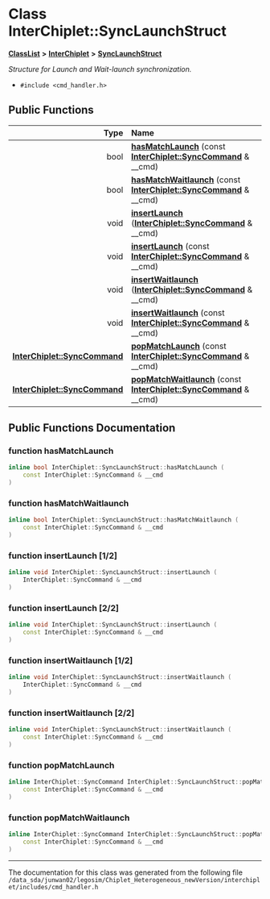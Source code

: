 
# Class InterChiplet::SyncLaunchStruct



[**ClassList**](annotated.md) **>** [**InterChiplet**](namespaceInterChiplet.md) **>** [**SyncLaunchStruct**](classInterChiplet_1_1SyncLaunchStruct.md)



_Structure for Launch and Wait-launch synchronization._ 

* `#include <cmd_handler.h>`















## Public Functions

| Type | Name |
| ---: | :--- |
|  bool | [**hasMatchLaunch**](#function-hasmatchlaunch) (const [**InterChiplet::SyncCommand**](classInterChiplet_1_1SyncCommand.md) & \_\_cmd) <br> |
|  bool | [**hasMatchWaitlaunch**](#function-hasmatchwaitlaunch) (const [**InterChiplet::SyncCommand**](classInterChiplet_1_1SyncCommand.md) & \_\_cmd) <br> |
|  void | [**insertLaunch**](#function-insertlaunch-12) ([**InterChiplet::SyncCommand**](classInterChiplet_1_1SyncCommand.md) & \_\_cmd) <br> |
|  void | [**insertLaunch**](#function-insertlaunch-22) (const [**InterChiplet::SyncCommand**](classInterChiplet_1_1SyncCommand.md) & \_\_cmd) <br> |
|  void | [**insertWaitlaunch**](#function-insertwaitlaunch-12) ([**InterChiplet::SyncCommand**](classInterChiplet_1_1SyncCommand.md) & \_\_cmd) <br> |
|  void | [**insertWaitlaunch**](#function-insertwaitlaunch-22) (const [**InterChiplet::SyncCommand**](classInterChiplet_1_1SyncCommand.md) & \_\_cmd) <br> |
|  [**InterChiplet::SyncCommand**](classInterChiplet_1_1SyncCommand.md) | [**popMatchLaunch**](#function-popmatchlaunch) (const [**InterChiplet::SyncCommand**](classInterChiplet_1_1SyncCommand.md) & \_\_cmd) <br> |
|  [**InterChiplet::SyncCommand**](classInterChiplet_1_1SyncCommand.md) | [**popMatchWaitlaunch**](#function-popmatchwaitlaunch) (const [**InterChiplet::SyncCommand**](classInterChiplet_1_1SyncCommand.md) & \_\_cmd) <br> |








## Public Functions Documentation


### function hasMatchLaunch 

```C++
inline bool InterChiplet::SyncLaunchStruct::hasMatchLaunch (
    const InterChiplet::SyncCommand & __cmd
) 
```




### function hasMatchWaitlaunch 

```C++
inline bool InterChiplet::SyncLaunchStruct::hasMatchWaitlaunch (
    const InterChiplet::SyncCommand & __cmd
) 
```




### function insertLaunch [1/2]

```C++
inline void InterChiplet::SyncLaunchStruct::insertLaunch (
    InterChiplet::SyncCommand & __cmd
) 
```




### function insertLaunch [2/2]

```C++
inline void InterChiplet::SyncLaunchStruct::insertLaunch (
    const InterChiplet::SyncCommand & __cmd
) 
```




### function insertWaitlaunch [1/2]

```C++
inline void InterChiplet::SyncLaunchStruct::insertWaitlaunch (
    InterChiplet::SyncCommand & __cmd
) 
```




### function insertWaitlaunch [2/2]

```C++
inline void InterChiplet::SyncLaunchStruct::insertWaitlaunch (
    const InterChiplet::SyncCommand & __cmd
) 
```




### function popMatchLaunch 

```C++
inline InterChiplet::SyncCommand InterChiplet::SyncLaunchStruct::popMatchLaunch (
    const InterChiplet::SyncCommand & __cmd
) 
```




### function popMatchWaitlaunch 

```C++
inline InterChiplet::SyncCommand InterChiplet::SyncLaunchStruct::popMatchWaitlaunch (
    const InterChiplet::SyncCommand & __cmd
) 
```




------------------------------
The documentation for this class was generated from the following file `/data_sda/junwan02/legosim/Chiplet_Heterogeneous_newVersion/interchiplet/includes/cmd_handler.h`